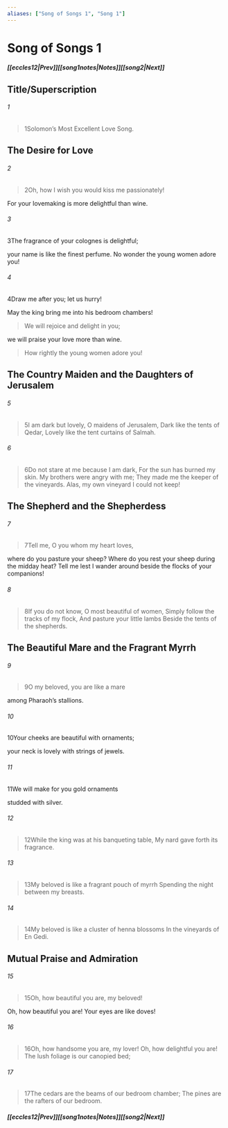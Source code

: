 ```yaml
---
aliases: ["Song of Songs 1", "Song 1"]
---
```

# Song of Songs 1
##### <span class=arrow-left></span>[[eccles12|Prev]]<span class=navigation-separator></span>[[song1notes|Notes]]<span class=navigation-separator></span>[[song2|Next]]<span class=arrow-right></span>
## Title/Superscription
###### 1
><span class=verse-first-poetry>1</span>Solomon’s Most Excellent Love Song.
## The Desire for Love
###### 2
><span class=verse-first-poetry>2</span>Oh, how I wish you would kiss me passionately!
<div class=paragraph-break></div>

For your lovemaking is more delightful than wine.
###### 3
<span class=verse-body>3</span>The fragrance of your colognes is delightful;
<div class=paragraph-break></div>

your name is like the finest perfume.
No wonder the young women adore you!
###### 4
<span class=verse-body>4</span>Draw me after you; let us hurry!
<div class=paragraph-break></div>

May the king bring me into his bedroom chambers!
<div class=paragraph-break></div>

>We will rejoice and delight in you;
<div class=paragraph-break></div>

we will praise your love more than wine.
<div class=paragraph-break></div>

>How rightly the young women adore you!
## The Country Maiden and the Daughters of Jerusalem
###### 5
><span class=verse-first-poetry>5</span>I am dark but lovely, O maidens of Jerusalem,
>Dark like the tents of Qedar,
>Lovely like the tent curtains of Salmah.
###### 6
><span class=verse-body-poetry>6</span>Do not stare at me because I am dark,
>For the sun has burned my skin.
>My brothers were angry with me;
>They made me the keeper of the vineyards.
>Alas, my own vineyard I could not keep!
## The Shepherd and the Shepherdess
###### 7
><span class=verse-body-poetry>7</span>Tell me, O you whom my heart loves,
<div class=paragraph-break></div>

where do you pasture your sheep?
Where do you rest your sheep during the midday heat?
Tell me lest I wander around
beside the flocks of your companions!
<div class=paragraph-break></div>

###### 8
><span class=verse-first-poetry>8</span>If you do not know, O most beautiful of women,
>Simply follow the tracks of my flock,
>And pasture your little lambs
>Beside the tents of the shepherds.
## The Beautiful Mare and the Fragrant Myrrh
###### 9
><span class=verse-first-poetry>9</span>O my beloved, you are like a mare
<div class=paragraph-break></div>

among Pharaoh’s stallions.
###### 10
<span class=verse-body>10</span>Your cheeks are beautiful with ornaments;
<div class=paragraph-break></div>

your neck is lovely with strings of jewels.
<div class=paragraph-break></div>

###### 11
<span class=verse-first>11</span>We will make for you gold ornaments
<div class=paragraph-break></div>

studded with silver.
<div class=paragraph-break></div>

###### 12
><span class=verse-first-poetry>12</span>While the king was at his banqueting table,
>My nard gave forth its fragrance.
###### 13
><span class=verse-body-poetry>13</span>My beloved is like a fragrant pouch of myrrh
>Spending the night between my breasts.
###### 14
><span class=verse-body-poetry>14</span>My beloved is like a cluster of henna blossoms
>In the vineyards of En Gedi.
## Mutual Praise and Admiration
###### 15
><span class=verse-first-poetry>15</span>Oh, how beautiful you are, my beloved!
<div class=paragraph-break></div>

Oh, how beautiful you are!
Your eyes are like doves!
<div class=paragraph-break></div>

###### 16
><span class=verse-first-poetry>16</span>Oh, how handsome you are, my lover!
>Oh, how delightful you are!
>The lush foliage is our canopied bed;
###### 17
><span class=verse-body-poetry>17</span>The cedars are the beams of our bedroom chamber;
>The pines are the rafters of our bedroom.
##### <span class=arrow-left></span>[[eccles12|Prev]]<span class=navigation-separator></span>[[song1notes|Notes]]<span class=navigation-separator></span>[[song2|Next]]<span class=arrow-right></span>